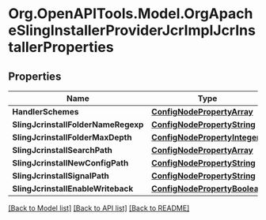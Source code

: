 # Org.OpenAPITools.Model.OrgApacheSlingInstallerProviderJcrImplJcrInstallerProperties
## Properties

Name | Type | Description | Notes
------------ | ------------- | ------------- | -------------
**HandlerSchemes** | [**ConfigNodePropertyArray**](ConfigNodePropertyArray.md) |  | [optional] 
**SlingJcrinstallFolderNameRegexp** | [**ConfigNodePropertyString**](ConfigNodePropertyString.md) |  | [optional] 
**SlingJcrinstallFolderMaxDepth** | [**ConfigNodePropertyInteger**](ConfigNodePropertyInteger.md) |  | [optional] 
**SlingJcrinstallSearchPath** | [**ConfigNodePropertyArray**](ConfigNodePropertyArray.md) |  | [optional] 
**SlingJcrinstallNewConfigPath** | [**ConfigNodePropertyString**](ConfigNodePropertyString.md) |  | [optional] 
**SlingJcrinstallSignalPath** | [**ConfigNodePropertyString**](ConfigNodePropertyString.md) |  | [optional] 
**SlingJcrinstallEnableWriteback** | [**ConfigNodePropertyBoolean**](ConfigNodePropertyBoolean.md) |  | [optional] 

[[Back to Model list]](../README.md#documentation-for-models) [[Back to API list]](../README.md#documentation-for-api-endpoints) [[Back to README]](../README.md)

